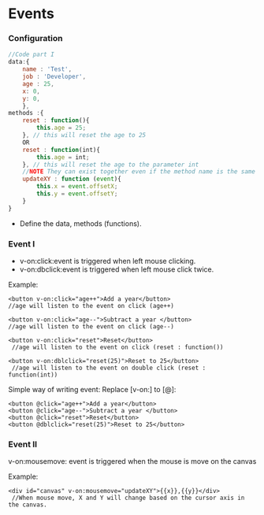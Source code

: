 # Events

### Configuration

```javascript
//Code part I
data:{
	name : 'Test',
	job : 'Developer',
	age : 25,
	x: 0,
	y: 0,
	},
methods :{
	reset : function(){
		this.age = 25;
	}, // this will reset the age to 25
	OR
	reset : function(int){
		this.age = int;
	}, // this will reset the age to the parameter int
	//NOTE They can exist together even if the method name is the same
	updateXY : function (event){
		this.x = event.offsetX;
		this.y = event.offsetY;
	}
}
```

* Define the data, methods \(functions\).

### Event I

* v-on:click:event is triggered when left mouse clicking.
* v-on:dbclick:event is triggered when left mouse click twice.

Example:

```markup
<button v-on:click="age++">Add a year</button> 
//age will listen to the event on click (age++)

<button v-on:click="age--">Subtract a year </button> 
//age will listen to the event on click (age--)

<button v-on:click="reset">Reset</button>
 //age will listen to the event on click (reset : function())
 
<button v-on:dblclick="reset(25)">Reset to 25</button>
 //age will listen to the event on double click (reset : function(int))
```

Simple way of writing event: Replace \[v-on:\] to \[@\]:

```markup
<button @click="age++">Add a year</button>
<button @click="age--">Subtract a year </button>
<button @click="reset">Reset</button>
<button @dblclick="reset(25)">Reset to 25</button>
```

### Event II

v-on:mousemove: event is triggered when the mouse is move on the canvas

Example:

```markup
<div id="canvas" v-on:mousemove="updateXY">{{x}},{{y}}</div>
 //When mouse move, X and Y will change based on the cursor axis in the canvas. 
```



